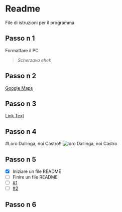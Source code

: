 # Readme 
File di istruzioni per il programma
## Passo n 1
Formattare il PC
> _Scherzavo eheh_

## Passo n 2
[Google Maps](https://www.google.com/maps?authuser=0)

## Passo n 3
[Link Text](#Passo-n-1)

## Passo n 4
#Loro Dallinga, noi Castro!!
![loro Dallinga, noi Castro](https://www.1000cuorirossoblu.it/wp-content/uploads/2024/09/CASTRO-ESULTANZA-1.jpg)

## Passo n 5

- [x] Iniziare un file README
- [ ] Finire un file README
- [ ] [#1](https://github.com/RealB33rM4n/testITSpisa/issues/2)
- [ ] [#2](https://github.com/RealB33rM4n/testITSpisa/issues/3)

## Passo n 6
